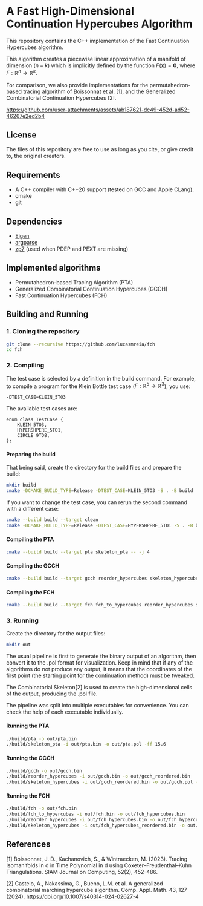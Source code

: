 # A Fast High-Dimensional Continuation Hypercubes Algorithm

This repository contains the C++ implementation of the Fast Continuation Hypercubes algorithm.

This algorithm creates a piecewise linear approximation of a manifold of dimension $(n-k)$ which is implicitly defined by the function $F(\mathbf{x})=\mathbf{0}$, where $F:\mathbb{R}^n\to\mathbb{R}^k$.

For comparison, we also provide implementations for the permutahedron-based tracing algorithm of Boissonnat et al. [1], and the Generalized Combinatorial Continuation Hypercubes [2].

https://github.com/user-attachments/assets/ab187621-dc49-452d-ad52-46267e2ed2b4

## License

The files of this repository are free to use as long as you cite, or give credit to, the original creators.

## Requirements
 - A C++ compiler with C++20 support (tested on GCC and Apple CLang).
 - cmake
 - git

## Dependencies
 - [Eigen](https://gitlab.com/libeigen/eigen) 
 - [argparse](https://github.com/p-ranav/argparse)
 - [zp7](https://github.com/zwegner/zp7) (used when PDEP and PEXT are missing)

## Implemented algorithms
 - Permutahedron-based Tracing Algorithm (PTA)
 - Generalized Combinatorial Continuation Hypercubes (GCCH)
 - Fast Continuation Hypercubes (FCH)

## Building and Running

### 1. Cloning the repository

  ```sh
  git clone --recursive https://github.com/lucasmreia/fch
  cd fch
  ```

### 2. Compiling

The test case is selected by a definition in the build command. For example, to compile a program for the Klein Bottle test case ($F:\mathbb{R}^5\to\mathbb{R}^3$), you use:

  ```
  -DTEST_CASE=KLEIN_5TO3
  ```

The available test cases are:

  ```
  enum class TestCase {
      KLEIN_5TO3,
      HYPERSHPERE_5TO1,
      CIRCLE_9TO8,
  };
  ```

#### Preparing the build

That being said, create the directory for the build files and prepare the build:

  ```sh
  mkdir build
  cmake -DCMAKE_BUILD_TYPE=Release -DTEST_CASE=KLEIN_5TO3 -S . -B build
  ```

If you want to change the test case, you can rerun the second command with a different case:

  ```sh
  cmake --build build --target clean
  cmake -DCMAKE_BUILD_TYPE=Release -DTEST_CASE=HYPERSHPERE_5TO1 -S . -B build
  ```

#### Compiling the PTA

  ```sh
  cmake --build build --target pta skeleton_pta -- -j 4
  ```

#### Compiling the GCCH

  ```sh
  cmake --build build --target gcch reorder_hypercubes skeleton_hypercubes -- -j 4
  ```

#### Compiling the FCH

  ```sh
  cmake --build build --target fch fch_to_hypercubes reorder_hypercubes skeleton_hypercubes -- -j 4
  ```


### 3. Running

Create the directory for the output files:

  ```sh
  mkdir out
  ```

The usual pipeline is first to generate the binary output of an algorithm, then convert it to the .pol format for visualization. Keep in mind that if any of the algorithms do not produce any output, it means that the coordinates of the first point (the starting point for the continuation method) must be tweaked.

The Combinatorial Skeleton[2] is used to create the high-dimensional cells of the output, producing the .pol file.

The pipeline was split into multiple executables for convenience. You can check the help of each executable individually.

#### Running the PTA

  ```sh
  ./build/pta -o out/pta.bin
  ./build/skeleton_pta -i out/pta.bin -o out/pta.pol -ff 15.6
  ```

#### Running the GCCH

  ```sh
  ./build/gcch -o out/gcch.bin
  ./build/reorder_hypercubes -i out/gcch.bin -o out/gcch_reordered.bin
  ./build/skeleton_hypercubes -i out/gcch_reordered.bin -o out/gcch.pol -ff 15.6
  ```

#### Running the FCH

  ```sh
  ./build/fch -o out/fch.bin
  ./build/fch_to_hypercubes -i out/fch.bin -o out/fch_hypercubes.bin
  ./build/reorder_hypercubes -i out/fch_hypercubes.bin -o out/fch_hypercubes_reordered.bin
  ./build/skeleton_hypercubes -i out/fch_hypercubes_reordered.bin -o out/fch.pol -ff 15.6
  ```

## References

[1] Boissonnat, J. D., Kachanovich, S., & Wintraecken, M. (2023). Tracing Isomanifolds in d in Time Polynomial in d using Coxeter–Freudenthal–Kuhn Triangulations. SIAM Journal on Computing, 52(2), 452-486.

[2] Castelo, A., Nakassima, G., Bueno, L.M. et al. A generalized combinatorial marching hypercube algorithm. Comp. Appl. Math. 43, 127 (2024). https://doi.org/10.1007/s40314-024-02627-4
